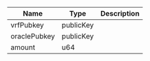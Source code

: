| Name         | Type      | Description |
| ------------ | --------- | ----------- |
| vrfPubkey    | publicKey |             |
| oraclePubkey | publicKey |             |
| amount       | u64       |             |
